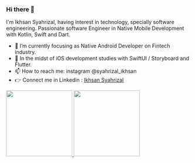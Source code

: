 ### Hi there 👋

I'm Ikhsan Syahrizal, having interest in technology, specially software engineering.
Passionate software Engineer in Native Mobile Development with Kotlin, Swift and Dart.

- 🌱 I’m currently focusing as Native Android Developer on Fintech industry.
- 📖  In the midst of iOS development studies with SwiftUI / Storyboard and Flutter.
- 📫 How to reach me: instagram @syahrizal_ikhsan
- 👉 Connect me in Linkedin : [Ikhsan Syahrizal](https://www.linkedin.com/in/ikhsan-syahrizal-33734a20b/)


<p align="left">
<a href="https://github.com/ikhsansyahrizal">
  <img height="180em" src="https://github-readme-stats-eight-theta.vercel.app/api?username=ikhsansyahrizal&show_icons=true&theme=algolia&include_all_commits=true&count_private=true"/>
  <img height="180em" src="https://github-readme-stats-eight-theta.vercel.app/api/top-langs/?username=ikhsansyahrizal&layout=compact&langs_count=8&theme=algolia"/>
</a>
</p>
